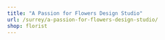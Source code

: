```yaml
---
title: "A Passion for Flowers Design Studio"
url: /surrey/a-passion-for-flowers-design-studio/
shop: florist
---
```

